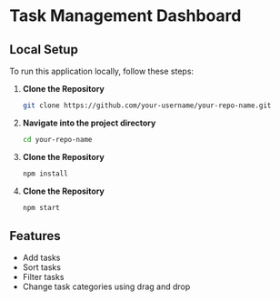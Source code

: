 # Task Management Dashboard

## Local Setup

To run this application locally, follow these steps:

1. **Clone the Repository**

   ```bash
   git clone https://github.com/your-username/your-repo-name.git

2. **Navigate into the project directory**

   ```bash
   cd your-repo-name

3. **Clone the Repository**

   ```bash
   npm install

4. **Clone the Repository**

   ```bash
   npm start


## Features 

- Add tasks
- Sort tasks 
- Filter tasks
- Change task categories using drag and drop

